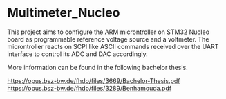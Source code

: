 # Multimeter_Nucleo

This project aims to configure the ARM microntroller on STM32 Nucleo board as programmable reference voltage source and a voltmeter. The microntroller reacts on SCPI like ASCII commands received over the UART interface to control its ADC and DAC accordingly.

More information can be found in the following bachelor thesis.

https://opus.bsz-bw.de/fhdo/files/3669/Bachelor-Thesis.pdf
https://opus.bsz-bw.de/fhdo/files/3289/Benhamouda.pdf


